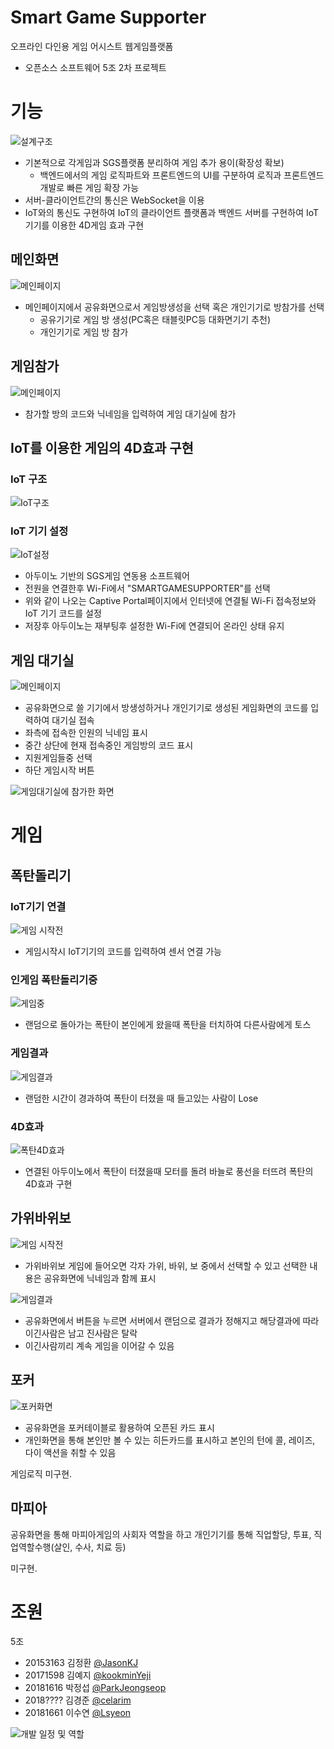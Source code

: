 # Smart Game Supporter
오프라인 다인용 게임 어시스트 웹게임플랫폼

- 오픈소스 소프트웨어 5조 2차 프로젝트

# 기능
![설계구조](./Docs/IMAGES/구조.png)
- 기본적으로 각게임과 SGS플랫폼 분리하여 게임 추가 용이(확장성 확보)
  - 백엔드에서의 게임 로직파트와 프론트엔드의 UI를 구분하여 로직과 프론트엔드 개발로 빠른 게임 확장 가능
- 서버-클라이언트간의 통신은 WebSocket을 이용
- IoT와의 통신도 구현하여 IoT의 클라이언트 플랫폼과 백엔드 서버를 구현하여 IoT기기를 이용한 4D게임 효과 구현

## 메인화면
![메인페이지](./Docs/IMAGES/메인.png)
- 메인페이지에서 공유화면으로서 게임방생성을 선택 혹은 개인기기로 방참가를 선택
  - 공유기기로 게임 방 생성(PC혹은 태블릿PC등 대화면기기 추천)
  - 개인기기로 게임 방 참가

## 게임참가
![메인페이지](./Docs/IMAGES/게임참가(개인기기).png)
- 참가할 방의 코드와 닉네임을 입력하여 게임 대기실에 참가

## IoT를 이용한 게임의 4D효과 구현
### IoT 구조
![IoT구조](./Docs/IMAGES/IoT구조.png)

### IoT 기기 설정
![IoT설정](./Docs/IMAGES/IoT설정.png)
- 아두이노 기반의 SGS게임 연동용 소프트웨어
- 전원을 연결한후 Wi-Fi에서 "SMARTGAMESUPPORTER"를 선택
- 위와 같이 나오는 Captive Portal페이지에서 인터넷에 연결될 Wi-Fi 접속정보와 IoT 기기 코드를 설정
- 저장후 아두이노는 재부팅후 설정한 Wi-Fi에 연결되어 온라인 상태 유지


## 게임 대기실
![메인페이지](./Docs/IMAGES/게임생성(공유보드).png)
- 공유화면으로 쓸 기기에서 방생성하거나 개인기기로 생성된 게임화면의 코드를 입력하여 대기실 접속
- 좌측에 접속한 인원의 닉네임 표시
- 중간 상단에 현재 접속중인 게임방의 코드 표시
- 지원게임들중 선택
- 하단 게임시작 버튼

![게임대기실에 참가한 화면](./Docs/IMAGES/게임대기실_여러기기.png)

# 게임

## 폭탄돌리기
### IoT기기 연결
![게임 시작전](./Docs/IMAGES/폭탄1.png)
- 게임시작시 IoT기기의 코드를 입력하여 센서 연결 가능

### 인게임 폭탄돌리기중
![게임중](./Docs/IMAGES/폭탄2.png)
- 랜덤으로 돌아가는 폭탄이 본인에게 왔을때 폭탄을 터치하여 다른사람에게 토스

### 게임결과
![게임결과](./Docs/IMAGES/폭탄3.png)
- 랜덤한 시간이 경과하여 폭탄이 터졌을 때 들고있는 사람이 Lose

### 4D효과
![폭탄4D효과](./Docs/IMAGES/폭탄4D효과.png)
- 연결된 아두이노에서 폭탄이 터졌을때 모터를 돌려 바늘로 풍선을 터뜨려 폭탄의 4D효과 구현


## 가위바위보
![게임 시작전](./Docs/IMAGES/가위바위보_시작전.png)
- 가위바위보 게임에 들어오면 각자 가위, 바위, 보 중에서 선택할 수 있고 선택한 내용은 공유화면에 닉네임과 함께 표시


![게임결과](./Docs/IMAGES/가위바위보_결과.png)
- 공유화면에서 버튼을 누르면 서버에서 랜덤으로 결과가 정해지고 해당결과에 따라 이긴사람은 남고 진사람은 탈락
- 이긴사람끼리 계속 게임을 이어갈 수 있음


## 포커
![포커화면](./Docs/IMAGES/포커.png)
- 공유화면을 포커테이블로 활용하여 오픈된 카드 표시
- 개인화면을 통해 본인만 볼 수 있는 히든카드를 표시하고 본인의 턴에 콜, 레이즈, 다이 액션을 취할 수 있음

게임로직 미구현.

## 마피아
공유화면을 통해 마피아게임의 사회자 역할을 하고 개인기기를 통해 직업할당, 투표, 직업역할수행(살인, 수사, 치료 등)

미구현.

# 조원
5조
 - 20153163 김정환 [@JasonKJ](https://github.com/JasonKJ)
 - 20171598 김예지 [@kookminYeji](https://github.com/kookminYeji)
 - 20181616 박정섭 [@ParkJeongseop](https://github.com/ParkJeongseop)
 - 2018???? 김경준 [@celarim](https://github.com/celarim)
 - 20181661 이수연 [@Lsyeon](http://github.com/Lsyeon)

![개발 일정 및 역할](./Docs/IMAGES/개발일정및역할.png)
